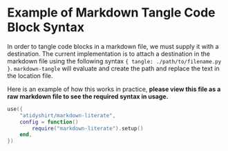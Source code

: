 # Example of Markdown Tangle Code Block Syntax

In order to tangle code blocks in a markdown file, we must supply it with a destination.
The current implementation is to attach a destination in the markdown file using the following
syntax `{ tangle: ./path/to/filename.py }`. `markdown-tangle` will evaluate and create the path
and replace the text in the location file.

Here is an example of how this works in practice, **please view this file as a raw markdown file to
see the required syntax in usage.**

```lua { tangle: ./target/plugins/init.lua }
use({
	"atidyshirt/markdown-literate",
	config = function()
		require("markdown-literate").setup()
	end,
})
```
